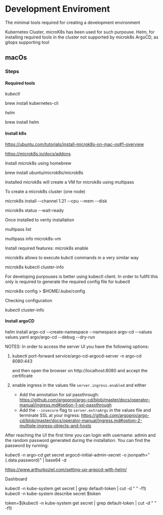 # Development Enviroment

The minimal tools required for creating a development environment

Kubernetes Cluster, microK8s has been used for such purpouse.
Helm, for installing required tools in the cluster not supported by microk8s
ArgoCD, as gitops supporting tool

## macOs

### Steps

#### Required tools

*kubectl*

brew install kubernetes-cli

*helm*

brew install helm


#### Install k8s

https://ubuntu.com/tutorials/install-microk8s-on-mac-os#1-overview

https://microk8s.io/docs/addons

Install microk8s using homebrew

brew install ubuntu/microk8s/microk8s

Installed microk8s will create a VM for microk8s using multipass

To create a microk8s cluster (one node)

microk8s install --channel 1.21 --cpu  --mem --disk

microk8s status --wait-ready

Once installed to verity installation

multipass list

multipass info microk8s-vm

Install required features:
microk8s enable 

microk8s allows to execute kubctl commands in a very similar way

microk8s kubectl cluster-info

For developing purpouses is better using kubectl client. In order to fullfil this only is required to generate the required config file for kubectl

microk8s config > $HOME/.kube/config

Checking configuration

kubectl cluster-info


#### Install argoCD

helm install argo-cd --create-namespace --namespace argo-cd --values values.yaml argo/argo-cd --debug --dry-run


NOTES:
In order to access the server UI you have the following options:

1. kubectl port-forward service/argo-cd-argocd-server -n argo-cd 8080:443

    and then open the browser on http://localhost:8080 and accept the certificate

2. enable ingress in the values file `server.ingress.enabled` and either
      - Add the annotation for ssl passthrough: https://github.com/argoproj/argo-cd/blob/master/docs/operator-manual/ingress.md#option-1-ssl-passthrough
      - Add the `--insecure` flag to `server.extraArgs` in the values file and terminate SSL at your ingress: https://github.com/argoproj/argo-cd/blob/master/docs/operator-manual/ingress.md#option-2-multiple-ingress-objects-and-hosts


After reaching the UI the first time you can login with username: admin and the random password generated during the installation. You can find the password by running:

kubectl -n argo-cd get secret argocd-initial-admin-secret -o jsonpath="{.data.password}" | base64 -d

https://www.arthurkoziel.com/setting-up-argocd-with-helm/

Dashboard

kubectl -n kube-system get secret | grep default-token | cut -d " " -f1)
kubectl -n kube-system describe secret $token

token=$(kubectl -n kube-system get secret | grep default-token | cut -d " " -f1)